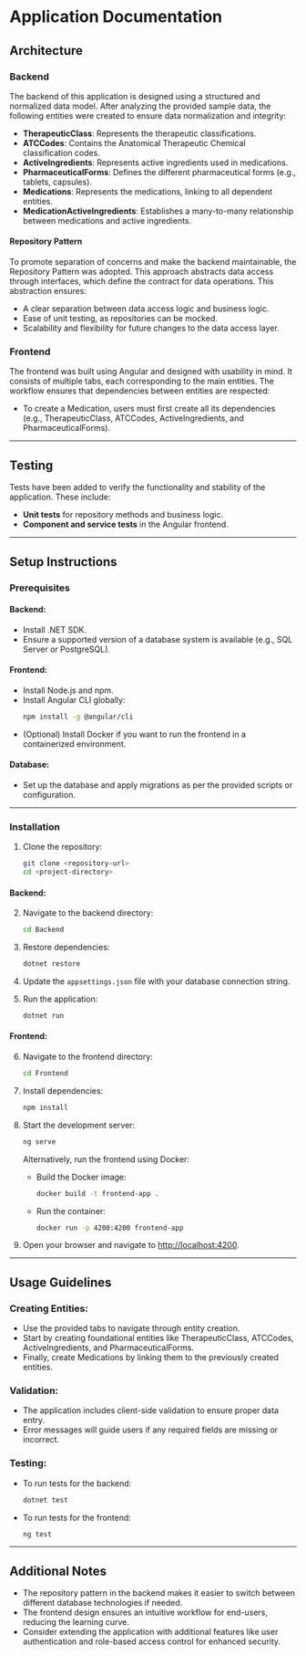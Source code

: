 # Application Documentation

## Architecture

### Backend

The backend of this application is designed using a structured and normalized data model. After analyzing the provided sample data, the following entities were created to ensure data normalization and integrity:

- **TherapeuticClass**: Represents the therapeutic classifications.
- **ATCCodes**: Contains the Anatomical Therapeutic Chemical classification codes.
- **ActiveIngredients**: Represents active ingredients used in medications.
- **PharmaceuticalForms**: Defines the different pharmaceutical forms (e.g., tablets, capsules).
- **Medications**: Represents the medications, linking to all dependent entities.
- **MedicationActiveIngredients**: Establishes a many-to-many relationship between medications and active ingredients.

#### Repository Pattern

To promote separation of concerns and make the backend maintainable, the Repository Pattern was adopted. This approach abstracts data access through interfaces, which define the contract for data operations. This abstraction ensures:

- A clear separation between data access logic and business logic.
- Ease of unit testing, as repositories can be mocked.
- Scalability and flexibility for future changes to the data access layer.

### Frontend

The frontend was built using Angular and designed with usability in mind. It consists of multiple tabs, each corresponding to the main entities. The workflow ensures that dependencies between entities are respected:

- To create a Medication, users must first create all its dependencies (e.g., TherapeuticClass, ATCCodes, ActiveIngredients, and PharmaceuticalForms).

---

## Testing

Tests have been added to verify the functionality and stability of the application. These include:

- **Unit tests** for repository methods and business logic.
- **Component and service tests** in the Angular frontend.

---

## Setup Instructions

### Prerequisites

#### Backend:

- Install .NET SDK.
- Ensure a supported version of a database system is available (e.g., SQL Server or PostgreSQL).

#### Frontend:

- Install Node.js and npm.
- Install Angular CLI globally:
  ```bash
  npm install -g @angular/cli
  ```
- (Optional) Install Docker if you want to run the frontend in a containerized environment.

#### Database:

- Set up the database and apply migrations as per the provided scripts or configuration.

---

### Installation

1. Clone the repository:
   ```bash
   git clone <repository-url>
   cd <project-directory>
   ```

#### Backend:

2. Navigate to the backend directory:

   ```bash
   cd Backend
   ```

3. Restore dependencies:

   ```bash
   dotnet restore
   ```

4. Update the `appsettings.json` file with your database connection string.

5. Run the application:
   ```bash
   dotnet run
   ```

#### Frontend:

6. Navigate to the frontend directory:

   ```bash
   cd Frontend
   ```

7. Install dependencies:

   ```bash
   npm install
   ```

8. Start the development server:

   ```bash
   ng serve
   ```

   Alternatively, run the frontend using Docker:

   - Build the Docker image:
     ```bash
     docker build -t frontend-app .
     ```
   - Run the container:
     ```bash
     docker run -p 4200:4200 frontend-app
     ```

9. Open your browser and navigate to [http://localhost:4200](http://localhost:4200).

---

## Usage Guidelines

### Creating Entities:

- Use the provided tabs to navigate through entity creation.
- Start by creating foundational entities like TherapeuticClass, ATCCodes, ActiveIngredients, and PharmaceuticalForms.
- Finally, create Medications by linking them to the previously created entities.

### Validation:

- The application includes client-side validation to ensure proper data entry.
- Error messages will guide users if any required fields are missing or incorrect.

### Testing:

- To run tests for the backend:
  ```bash
  dotnet test
  ```
- To run tests for the frontend:
  ```bash
  ng test
  ```

---

## Additional Notes

- The repository pattern in the backend makes it easier to switch between different database technologies if needed.
- The frontend design ensures an intuitive workflow for end-users, reducing the learning curve.
- Consider extending the application with additional features like user authentication and role-based access control for enhanced security.
